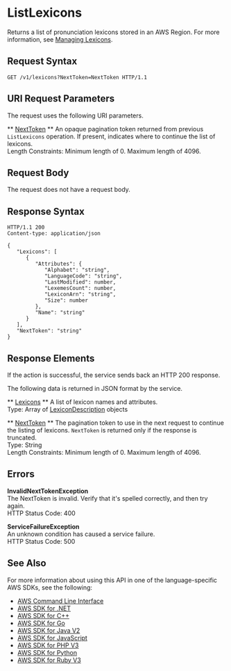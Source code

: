# ListLexicons<a name="API_ListLexicons"></a>

Returns a list of pronunciation lexicons stored in an AWS Region\. For more information, see [Managing Lexicons](https://docs.aws.amazon.com/polly/latest/dg/managing-lexicons.html)\.

## Request Syntax<a name="API_ListLexicons_RequestSyntax"></a>

```
GET /v1/lexicons?NextToken=NextToken HTTP/1.1
```

## URI Request Parameters<a name="API_ListLexicons_RequestParameters"></a>

The request uses the following URI parameters\.

 ** [NextToken](#API_ListLexicons_RequestSyntax) **   <a name="polly-ListLexicons-request-NextToken"></a>
An opaque pagination token returned from previous `ListLexicons` operation\. If present, indicates where to continue the list of lexicons\.  
Length Constraints: Minimum length of 0\. Maximum length of 4096\.

## Request Body<a name="API_ListLexicons_RequestBody"></a>

The request does not have a request body\.

## Response Syntax<a name="API_ListLexicons_ResponseSyntax"></a>

```
HTTP/1.1 200
Content-type: application/json

{
   "Lexicons": [ 
      { 
         "Attributes": { 
            "Alphabet": "string",
            "LanguageCode": "string",
            "LastModified": number,
            "LexemesCount": number,
            "LexiconArn": "string",
            "Size": number
         },
         "Name": "string"
      }
   ],
   "NextToken": "string"
}
```

## Response Elements<a name="API_ListLexicons_ResponseElements"></a>

If the action is successful, the service sends back an HTTP 200 response\.

The following data is returned in JSON format by the service\.

 ** [Lexicons](#API_ListLexicons_ResponseSyntax) **   <a name="polly-ListLexicons-response-Lexicons"></a>
A list of lexicon names and attributes\.  
Type: Array of [LexiconDescription](API_LexiconDescription.md) objects

 ** [NextToken](#API_ListLexicons_ResponseSyntax) **   <a name="polly-ListLexicons-response-NextToken"></a>
The pagination token to use in the next request to continue the listing of lexicons\. `NextToken` is returned only if the response is truncated\.  
Type: String  
Length Constraints: Minimum length of 0\. Maximum length of 4096\.

## Errors<a name="API_ListLexicons_Errors"></a>

 **InvalidNextTokenException**   
The NextToken is invalid\. Verify that it's spelled correctly, and then try again\.  
HTTP Status Code: 400

 **ServiceFailureException**   
An unknown condition has caused a service failure\.  
HTTP Status Code: 500

## See Also<a name="API_ListLexicons_SeeAlso"></a>

For more information about using this API in one of the language\-specific AWS SDKs, see the following:
+  [AWS Command Line Interface](https://docs.aws.amazon.com/goto/aws-cli/polly-2016-06-10/ListLexicons) 
+  [AWS SDK for \.NET](https://docs.aws.amazon.com/goto/DotNetSDKV3/polly-2016-06-10/ListLexicons) 
+  [AWS SDK for C\+\+](https://docs.aws.amazon.com/goto/SdkForCpp/polly-2016-06-10/ListLexicons) 
+  [AWS SDK for Go](https://docs.aws.amazon.com/goto/SdkForGoV1/polly-2016-06-10/ListLexicons) 
+  [AWS SDK for Java V2](https://docs.aws.amazon.com/goto/SdkForJavaV2/polly-2016-06-10/ListLexicons) 
+  [AWS SDK for JavaScript](https://docs.aws.amazon.com/goto/AWSJavaScriptSDK/polly-2016-06-10/ListLexicons) 
+  [AWS SDK for PHP V3](https://docs.aws.amazon.com/goto/SdkForPHPV3/polly-2016-06-10/ListLexicons) 
+  [AWS SDK for Python](https://docs.aws.amazon.com/goto/boto3/polly-2016-06-10/ListLexicons) 
+  [AWS SDK for Ruby V3](https://docs.aws.amazon.com/goto/SdkForRubyV3/polly-2016-06-10/ListLexicons) 